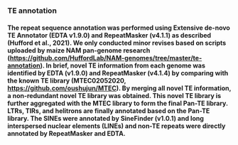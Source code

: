 ### TE annotation

#### The repeat sequence annotation was performed using Extensive de-novo TE Annotator (EDTA v1.9.0) and RepeatMasker (v4.1.1) as described (Hufford et al., 2021). We only conducted minor revises based on scripts uploaded by maize NAM pan-genome research (https://github.com/HuffordLab/NAM-genomes/tree/master/te-annotation). In brief, novel TE information from each genome was identified by EDTA (v1.9.0) and RepeatMasker (v4.1.4) by comparing with the known TE library (MTEC02052020, https://github.com/oushujun/MTEC). By merging all novel TE information, a non-redundant novel TE library was obtained. This novel TE library is further aggregated with the MTEC library to form the final Pan-TE library. LTRs, TIRs, and helitrons are finally annotated based on the Pan-TE library. The SINEs were annotated by SineFinder (v1.0.1) and long interspersed nuclear elements (LINEs) and non-TE repeats were directly annotated by RepeatMasker and EDTA.